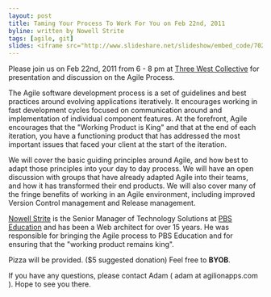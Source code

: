 ```yaml
---
layout: post
title: Taming Your Process To Work For You on Feb 22nd, 2011
byline: written by Nowell Strite
tags: [agile, git]
slides: <iframe src="http://www.slideshare.net/slideshow/embed_code/7023358" width="470" height="426" frameborder="0" marginwidth="0" marginheight="0" scrolling="no"></iframe>
---
```


Please join us on Feb 22nd, 2011 from 6 - 8 pm at
[Three West Collective](http://www.threewestcollective.com/#about) for presentation
and discussion on the Agile Process.

The Agile software development process is a set of guidelines and best
practices around evolving applications iteratively. It encourages working in fast
development cycles focused on communication around and implementation of individual
component features. At the forefront, Agile encourages that the "Working
Product is King" and that at the end of each iteration, you have a functioning
product that has addressed the most important issues that faced your client at
the start of the iteration.

We will cover the basic guiding principles around Agile, and how best to adapt
those principles into your day to day process. We will have an open discussion
with groups that have already adapted Agile into their teams, and how it has
transformed their end products. We will also cover many of the fringe benefits
of working in an Agile environment, including improved Version Control
management and Release management.

[Nowell Strite](http://nowell.strite.org/) is the Senior Manager of Technology
Solutions at [PBS Education](http://www.pbs.org/) and has been a Web architect
for over 15 years. He was responsible for bringing the Agile process to PBS
Education and for ensuring that the "working product remains king".

Pizza will be provided. ($5 suggested donation) Feel free to __BYOB__.

If you have any questions, please contact Adam ( adam at agilionapps.com ).
Hope to see you there.
